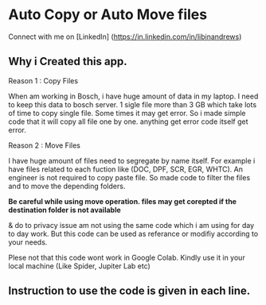 # Auto Copy or Auto Move files

Connect with me on [LinkedIn] (https://in.linkedin.com/in/libinandrews)

## Why i Created this app.

Reason 1 : Copy Files

When am working in Bosch, i have huge amount of data in my laptop.
I need to keep this data to bosch server.
1 sigle file more than 3 GB which take lots of time to copy single file.
Some times it may get error.
So i made simple code that it will copy all file one by one.
anything get error code itself get error.

Reason 2 : Move Files

I have huge amount of files need to segregate by name itself.
For example i have files related to each fuction like (DOC, DPF, SCR, EGR, WHTC).
An engineer is not required to copy paste file.
So made code to filter the files and to move the depending folders.



**Be careful while using move operation. files may get corepted if the destination folder is not available**


& do to privacy issue am not using the same code which i am using for day to day work.
But this code can be used as referance or modifiy according to your needs.

Plese not that this code wont work in Google Colab.
Kindly use it in your local machine (Like Spider, Jupiter Lab etc)


## Instruction to use the code is given in each line.

